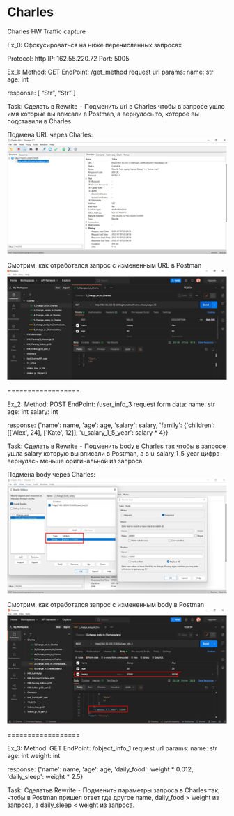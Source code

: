 # Charles
Charles HW Traffic capture

Ex_0: Сфокусироваться на ниже перечисленных запросах

Protocol: http
IP: 162.55.220.72
Port: 5005

Ex_1: 
Method: GET
EndPoint: /get_method
request url params: 
 name: str
 age: int

response: 
[
    “Str”,
    “Str”
]

Task:
Сделать в Rewrite
 ⁃ Подменить url в Charles чтобы в запросе ушло имя которые вы вписали в Postman, а вернулось то, которое вы подставили в Charles.
 
Подмена URL через Charles:
![Подмена URL через Charles](https://github.com/AlexeyVZM/Charles/blob/main/1_rewrite_param_name(charles).jpg)

Смотрим, как отработался запрос с измененным URL в Postman
![Смотрим, как отработался запрос с измененным URL в Postman](https://github.com/AlexeyVZM/Charles/blob/main/1_rewrite_param_name(postman).jpg)

==================

Ex_2:
Method: POST
EndPoint: /user_info_3
request form data: 
 name: str
 age: int
 salary: int

response: 
{'name': name,
          'age': age,
          'salary': salary,
          'family': {'children': [['Alex', 24], ['Kate', 12]],
                     'u_salary_1_5_year': salary * 4}}

Task:
Сделать в Rewrite
 ⁃ Подменить body в Charles так чтобы в запросе ушла salary которую вы вписали в Postman, а в u_salary_1_5_year цифра вернулась меньше оригинальной из запроса.

Подмена body через Charles:
![Подмена body через Charles](https://github.com/AlexeyVZM/Charles/blob/main/2_rewrite_param_salary(charles).jpg)

Смотрим, как отработался запрос с измененным body в Postman
![Смотрим, как отработался запрос с измененным body в Postman](https://github.com/AlexeyVZM/Charles/blob/main/2_rewrite_param_salary(postman).jpg)


==================

Ex_3:
Method: GET
EndPoint: /object_info_1
request url params: 
 name: str
 age: int
 weight: int

response: 
{'name': name,
          'age': age,
          'daily_food': weight * 0.012,
          'daily_sleep': weight * 2.5}

Task:
Сделатьв Rewrite
 ⁃ Подменить параметры запроса в Charles так, чтобы в Postman пришел ответ где другое name, daily_food > weight из запроса, а daily_sleep < weight из запроса.
